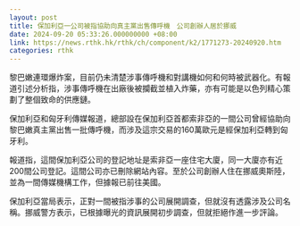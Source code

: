 ```yaml
---
layout: post
title: 保加利亞一公司被指協助向真主黨出售傳呼機　公司創辦人居於挪威
date: 2024-09-20 05:33:26.000000000 +08:00
link: https://news.rthk.hk/rthk/ch/component/k2/1771273-20240920.htm
categories: rthk
---
```


黎巴嫩連環爆炸案，目前仍未清楚涉事傳呼機和對講機如何和何時被武器化。有報道引述分析指，涉事傳呼機在出廠後被攔截並植入炸藥，亦有可能是以色列精心策劃了整個致命的供應鏈。

保加利亞和匈牙利傳媒報道，總部設在保加利亞首都索非亞的一間公司曾經協助向黎巴嫩真主黨出售一批傳呼機，而涉及這宗交易的160萬歐元是經保加利亞轉到匈牙利。

報道指，這間保加利亞公司的登記地址是索非亞一座住宅大廈，同一大廈亦有近200間公司登記。這間公司亦已刪除網站內容。至於公司創辦人住在挪威奧斯陸，並為一間傳媒機構工作，但據報已前往美國。

保加利亞當局表示，正對一間被指涉事的公司展開調查，但就沒有透露涉及公司名稱。挪威警方表示，已根據曝光的資訊展開初步調查，但就拒絕作進一步評論。

